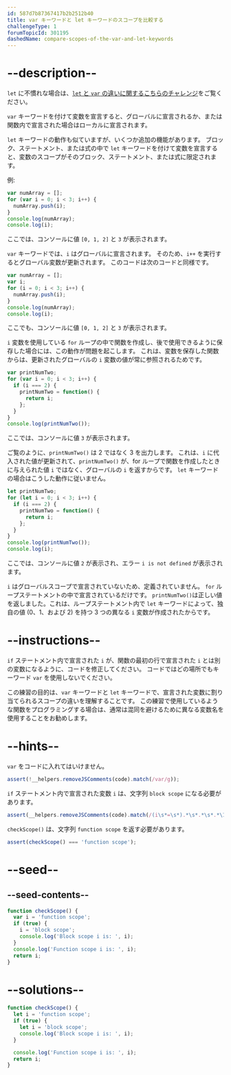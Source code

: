 ```yaml
---
id: 587d7b87367417b2b2512b40
title: var キーワードと let キーワードのスコープを比較する
challengeType: 1
forumTopicId: 301195
dashedName: compare-scopes-of-the-var-and-let-keywords
---
```


# --description--

`let` に不慣れな場合は、<a href="/japanese/learn/javascript-algorithms-and-data-structures/basic-javascript/explore-differences-between-the-var-and-let-keywords" target="_blank" rel="noopener noreferrer nofollow"><code>let</code> と <code>var</code> の違いに関するこちらのチャレンジ</a>をご覧ください。

`var` キーワードを付けて変数を宣言すると、グローバルに宣言されるか、または関数内で宣言された場合はローカルに宣言されます。

`let` キーワードの動作も似ていますが、いくつか追加の機能があります。 ブロック、ステートメント、または式の中で `let` キーワードを付けて変数を宣言すると、変数のスコープがそのブロック、ステートメント、または式に限定されます。

例:

```js
var numArray = [];
for (var i = 0; i < 3; i++) {
  numArray.push(i);
}
console.log(numArray);
console.log(i);
```

ここでは、コンソールに値 `[0, 1, 2]` と `3` が表示されます。

`var` キーワードでは、`i` はグローバルに宣言されます。 そのため、`i++` を実行するとグローバル変数が更新されます。 このコードは次のコードと同様です。

```js
var numArray = [];
var i;
for (i = 0; i < 3; i++) {
  numArray.push(i);
}
console.log(numArray);
console.log(i);
```

ここでも、コンソールに値 `[0, 1, 2]` と `3` が表示されます。

`i` 変数を使用している `for` ループの中で関数を作成し、後で使用できるように保存した場合には、この動作が問題を起こします。 これは、変数を保存した関数からは、更新されたグローバルの `i` 変数の値が常に参照されるためです。

```js
var printNumTwo;
for (var i = 0; i < 3; i++) {
  if (i === 2) {
    printNumTwo = function() {
      return i;
    };
  }
}
console.log(printNumTwo());
```

ここでは、コンソールに値 `3` が表示されます。

ご覧のように、`printNumTwo()` は 2 ではなく 3 を出力します。 これは、`i` に代入された値が更新されて、`printNumTwo()` が、for ループで関数を作成したときに与えられた値 `i` ではなく、グローバルの `i` を返すからです。 `let` キーワードの場合はこうした動作に従いません。

```js
let printNumTwo;
for (let i = 0; i < 3; i++) {
  if (i === 2) {
    printNumTwo = function() {
      return i;
    };
  }
}
console.log(printNumTwo());
console.log(i);
```

ここでは、コンソールに値 `2` が表示され、エラー `i is not defined` が表示されます。

`i` はグローバルスコープで宣言されていないため、定義されていません。 `for` ループステートメントの中で宣言されているだけです。 `printNumTwo()`は正しい値を返しました。これは、ループステートメント内で `let` キーワードによって、独自の値 (0、1、および 2) を持つ 3 つの異なる `i` 変数が作成されたからです。

# --instructions--

`if` ステートメント内で宣言された `i` が、関数の最初の行で宣言された `i` とは別の変数になるように、コードを修正してください。 コードではどの場所でもキーワード `var` を使用しないでください。

この練習の目的は、`var` キーワードと `let` キーワードで、宣言された変数に割り当てられるスコープの違いを理解することです。 この練習で使用しているような関数をプログラミングする場合は、通常は混同を避けるために異なる変数名を使用することをお勧めします。

# --hints--

`var` をコードに入れてはいけません。

```js
assert(!__helpers.removeJSComments(code).match(/var/g));
```

`if` ステートメント内で宣言された変数 `i` は、文字列 `block scope` になる必要があります。

```js
assert(__helpers.removeJSComments(code).match(/(i\s*=\s*).*\s*.*\s*.*\1('|")block\s*scope\2/g));
```

`checkScope()` は、文字列 `function scope` を返す必要があります。

```js
assert(checkScope() === 'function scope');
```

# --seed--

## --seed-contents--

```js
function checkScope() {
  var i = 'function scope';
  if (true) {
    i = 'block scope';
    console.log('Block scope i is: ', i);
  }
  console.log('Function scope i is: ', i);
  return i;
}
```

# --solutions--

```js
function checkScope() {
  let i = 'function scope';
  if (true) {
    let i = 'block scope';
    console.log('Block scope i is: ', i);
  }

  console.log('Function scope i is: ', i);
  return i;
}
```
